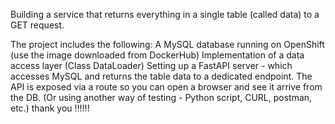 Building a service that returns everything in a single table (called data)
to a GET request.

The project includes the following:
A MySQL database running on OpenShift (use the image downloaded from DockerHub)
Implementation of a data access layer (Class DataLoader)
Setting up a FastAPI server - which accesses MySQL and returns the table data to a dedicated endpoint.
The API is exposed via a route so you can open a browser and see it arrive from the DB.
(Or using another way of testing - Python script, CURL, postman, etc.)
thank you !!!!!!